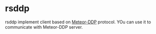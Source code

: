 # rsddp

rsddp implement client based on [Meteor-DDP](https://github.com/meteor/meteor/blob/devel/packages/ddp/DDP.md) protocol. YOu can use it to communicate with Meteor-DDP server.